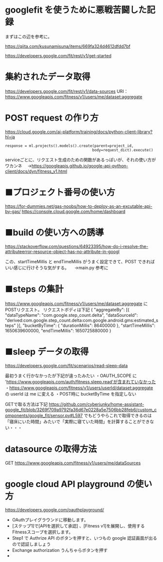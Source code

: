 # googlefit を使うために悪戦苦闘した記録

まずはこの辺を参考に。

https://qiita.com/kusunamisuna/items/669fa324d4612dfdd7bf

https://developers.google.com/fit/rest/v1/get-started


# 集約されたデータ取得
https://developers.google.com/fit/rest/v1/data-sources
URI：https://www.googleapis.com/fitness/v1/users/me/dataset:aggregate

# POST request の作り方
https://cloud.google.com/ai-platform/training/docs/python-client-library?hl=ja

    response = ml.projects().models().create(parent=project_id,
                                            body=request_dict).execute()

serviceごとに、リクエスト生成のための関数があるっぽいが、それの使い方がワカンネ
　→https://googleapis.github.io/google-api-python-client/docs/dyn/fitness_v1.html

# ■プロジェクト番号の使い方
https://for-dummies.net/gas-noobs/how-to-deploy-as-an-excutable-api-by-gas/
https://console.cloud.google.com/home/dashboard

# ■build の使い方への誘導
https://stackoverflow.com/questions/64923395/how-do-i-resolve-the-attributeerror-resource-object-has-no-attribute-in-googl

この、startTimeMillis と endTimeMillis がうまく設定できて、POST できれば
いい感じに行けそうな気がする。
　→main.py 参考に

# ■steps の集計
https://www.googleapis.com/fitness/v1/users/me/dataset:aggregate
にPOSTリクエスト。
リクエストボディは下記
    {
    "aggregateBy": [{
        "dataTypeName": "com.google.step_count.delta",
        "dataSourceId": "derived:com.google.step_count.delta:com.google.android.gms:estimated_steps"
    }],
    "bucketByTime": { "durationMillis": 86400000 },
    "startTimeMillis": 1650639600000,
    "endTimeMillis": 1650725880000
    }

# ■sleep データの取得
https://developers.google.com/fit/scenarios/read-sleep-data

最初うまく行かなかったが下記が違ったみたい
・OAUTH_SCOPE に 'https://www.googleapis.com/auth/fitness.sleep.read'が含まれていなかった
・https://www.googleapis.com/fitness/v1/users/userId/dataset:aggregate の userId は me に変える
・POST時に bucketByTime を指定しない

GETで取る方法は下記
https://github.com/cyberjunky/home-assistant-google_fit/blob/3269f709a9792fa36d67e0228a5e7506bb28feb6/custom_components/google_fit/sensor.py#L597
でもどうやらこれで取得できるのは「寝床にいた時間」みたいで「実際に寝ていた時間」を計算することができない・・・

# datasource の取得方法
GET https://www.googleapis.com/fitness/v1/users/me/dataSources

# google cloud API playground の使い方
https://developers.google.com/oauthplayground/
* OAuthプレイグラウンドに移動します。
* [ステップ1]で[APIを選択して承認] 、[Fitness v1]を展開し、使用するFitnessスコープを選択します。
* Step1 で Authrize API のボタンを押すと、いつもの google 認証画面が出るので認証しましょう
* Exchange authorization うんちゃらボタンを押す
* 

